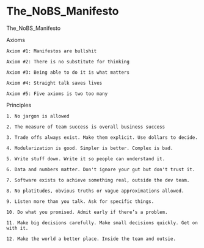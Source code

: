 # The_NoBS_Manifesto
The_NoBS_Manifesto


Axioms
	
	Axiom #1: Manifestos are bullshit
	
	Axiom #2: There is no substitute for thinking
	
	Axiom #3: Being able to do it is what matters
	
	Axiom #4: Straight talk saves lives
	
	Axiom #5: Five axioms is two too many


Principles
	
	1. No jargon is allowed
	
	2. The measure of team success is overall business success
	
	3. Trade offs always exist. Make them explicit. Use dollars to decide. 
	
	4. Modularization is good. Simpler is better. Complex is bad. 
	
	5. Write stuff down. Write it so people can understand it.
	
	6. Data and numbers matter. Don't ignore your gut but don't trust it. 
	
	7. Software exists to achieve something real, outside the dev team.
	
	8. No platitudes, obvious truths or vague approximations allowed.
	
	9. Listen more than you talk. Ask for specific things.
	
	10. Do what you promised. Admit early if there’s a problem.
	
	11. Make big decisions carefully. Make small decisions quickly. Get on with it.
	
	12. Make the world a better place. Inside the team and outsie. 
